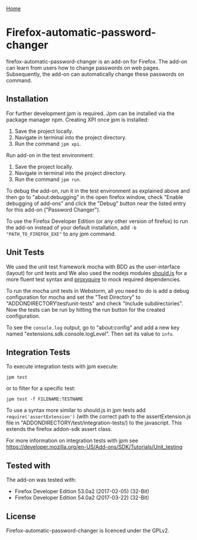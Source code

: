 [Home](Home)
# Firefox-automatic-password-changer

firefox-automatic-password-changer is an add-on for Firefox. The add-on can learn from users how to change passwords on web pages. Subsequently, the add-on can automatically change these passwords on command.

## Installation

For further development jpm is required. Jpm can be installed via the package manager npm.
Creating XPI once jpm is installed:
1) Save the project locally.
2) Navigate in terminal into the project directory.
3) Run the command `jpm xpi`.

Run add-on in the test environment:
1) Save the project locally.
2) Navigate in terminal into the project directory.
3) Run the command `jpm run`.

To debug the add-on, run it in the test environment as explained above and then go to "about:debugging" in the open 
firefox window, check "Enable debugging of add-ons"
and click the "Debug" button near the listed entry for this add-on ("Password Changer").

To use the Firefox Developer Edition (or any other version of firefox) to run the add-on instead of your default installation,
add `-b "PATH_TO_FIREFOX_EXE"` to any jpm command.

## Unit Tests
We used the unit test framework mocha with BDD as the user-interface (layout) for unit tests and
We also used the nodejs modules [should.js](https://github.com/shouldjs/should.js/) for a more fluent test syntax and 
[proxyquire](https://github.com/thlorenz/proxyquire) to mock required dependencies.

To run the mocha unit tests in Webstorm, all you need to do is add a debug configuration for mocha
and set the "Test Directory" to "ADDONDIRECTORY\test\unit-tests" and check "Include subdirectories".
Now the tests can be run by hitting the run button for the created configuration.

To see the `console.log` output, go to "about:config" and add a new key named "extensions.sdk.console.logLevel".
Then set its value to `info`.

## Integration Tests
To execute integration tests with jpm execute:

`jpm test`

or to filter for a specific test:

`jpm test -f FILENAME:TESTNAME`

To use a syntax more similar to should.js in jpm tests add `require('assertExtension')` (with the correct path to the 
assertExtension.js file in "ADDONDIRECTORY/test/integration-tests/) to the javascript. This extends the firefox addon-sdk assert class.

For more information on integration tests with jpm see <https://developer.mozilla.org/en-US/Add-ons/SDK/Tutorials/Unit_testing>

## Tested with    
    
The add-on was tested with:
 * Firefox Developer Edition 53.0a2 (2017-02-05) (32-Bit)
 * Firefox Developer Edition 54.0a2 (2017-03-22) (32-Bit)

## License

Firefox-automatic-password-changer is licenced under the GPLv2.
